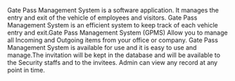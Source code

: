 Gate Pass Management System is a software application. It manages the entry and exit of the vehicle of employees and visitors. Gate Pass Management System is an efficient system to keep track of each vehicle entry and exit.Gate Pass Management System (GPMS) Allow you to manage all Incoming and Outgoing items from your office or company.
Gate Pass Management System is available for use and it is easy to use and manage.The invitation will be kept in the database and will be available to the Security staffs and to the invitees. Admin can view any record at any point in time.
